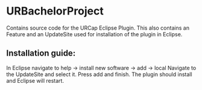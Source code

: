 # URBachelorProject

Contains source code for the URCap Eclipse Plugin.
This also contains an Feature and an UpdateSite used for installation of the plugin in Eclipse. 

## Installation guide:
In Eclipse navigate to help -> install new software -> add -> local
Navigate to the UpdateSite and select it. Press add and finish. 
The plugin should install and Eclipse will restart. 